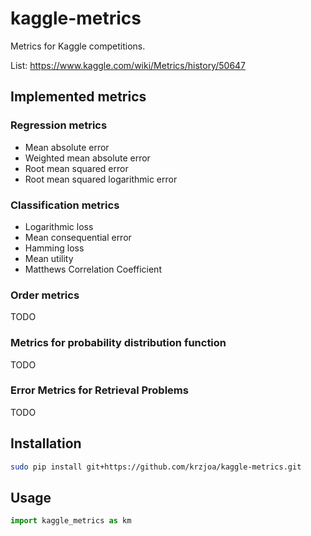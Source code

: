 # kaggle-metrics


Metrics for Kaggle competitions.

List: https://www.kaggle.com/wiki/Metrics/history/50647

## Implemented metrics

### Regression metrics

* Mean absolute error
* Weighted mean absolute error
* Root mean squared error
* Root mean squared logarithmic error

### Classification metrics

* Logarithmic loss
* Mean consequential error
* Hamming loss
* Mean utility
* Matthews Correlation Coefficient

### Order metrics
TODO

### Metrics for probability distribution function
TODO

### Error Metrics for Retrieval Problems
TODO

## Installation
```bash
sudo pip install git+https://github.com/krzjoa/kaggle-metrics.git
```
## Usage
```python
import kaggle_metrics as km


```


